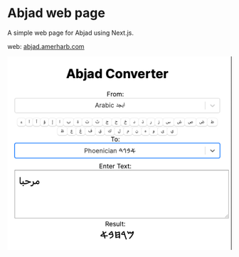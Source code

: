 # Abjad web page

A simple web page for Abjad using Next.js.

web: [abjad.amerharb.com]()

![screen-shot.png](screen-shot.png)
